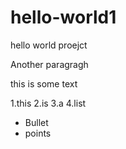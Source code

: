 # hello-world1
hello world proejct

Another paragragh

<p> this is some text</p>

1.this
2.is
3.a
4.list

* Bullet
* points
